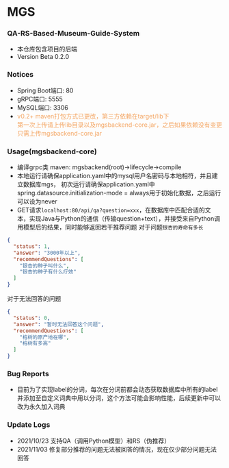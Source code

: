 # MGS

### QA-RS-Based-Museum-Guide-System
- 本仓库包含项目的后端
- Version Beta 0.2.0

### Notices
- Spring Boot端口: 80
- gRPC端口: 5555
- MySQL端口: 3306
- <span style="color: sandybrown"> v0.2+ maven打包方式已更改，第三方依赖在target/lib下<br>第一次上传请上传lib目录以及mgsbackend-core.jar，之后如果依赖没有变更只需上传mgsbackend-core.jar</span>

### Usage(mgsbackend-core)
- 编译grpc类 maven: mgsbackend(root)->lifecycle->compile
- 本地运行请确保application.yaml中的mysql用户名密码与本地相符，并且建立数据库mgs，
  初次运行请确保application.yaml中spring.datasource.initialization-mode = always用于初始化数据，之后运行可以设为never
- GET请求`localhost:80/api/qa?question=xxx`，在数据库中匹配合适的文本，实现Java与Python的通信（传输question+text），并接受来自Python调用模型后的结果，同时能够返回若干推荐问题
对于问题`银杏的寿命有多长`
```json
{
  "status": 1,
  "answer": "3000年以上",
  "recommendQuestions": [
    "银杏的种子叫什么",
    "银杏的种子有什么疗效"
  ]
}
```

对于无法回答的问题
```json
{
  "status": 0,
  "answer": "暂时无法回答这个问题",
  "recommendQuestions": [
    "榕树的原产地在哪",
    "榕树有多高"
  ]
}
```

### Bug Reports
- 目前为了实现label的分词，每次在分词前都会动态获取数据库中所有的label并添加至自定义词典中用以分词，这个方法可能会影响性能，后续更新中可以改为永久加入词典

### Update Logs
- 2021/10/23 支持QA（调用Python模型）和RS（伪推荐）
- 2021/11/03 修复部分推荐的问题无法被回答的情况，现在仅少部分问题无法回答
